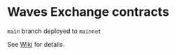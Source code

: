 # Waves Exchange contracts

`main` branch deployed to `mainnet`

See [Wiki](https://github.com/waves-exchange/contracts/wiki) for details.
